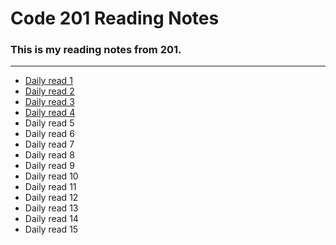 # Code 201 Reading Notes
### This is my reading notes from 201.
<hr>

- [Daily read 1](daily-01.md)
- [Daily read 2](daily-02.md)
- [Daily read 3](daily-03.md)
- [Daily read 4](daily-04.md)
- Daily read 5
- Daily read 6
- Daily read 7
- Daily read 8
- Daily read 9
- Daily read 10
- Daily read 11
- Daily read 12
- Daily read 13
- Daily read 14
- Daily read 15


